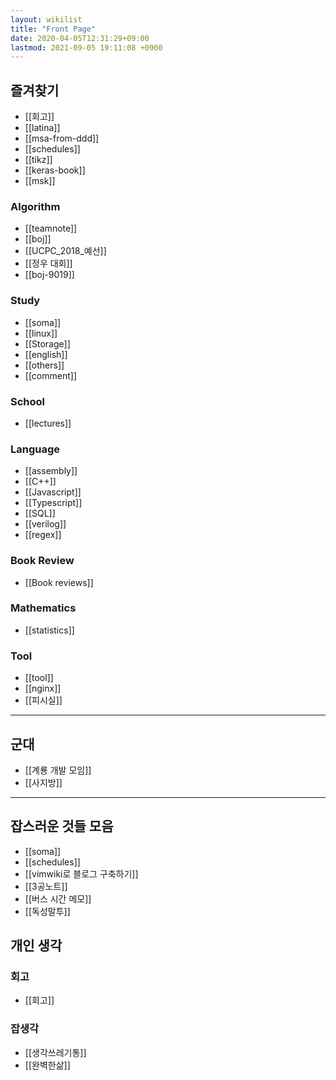 ```yaml
---
layout: wikilist
title: "Front Page"
date: 2020-04-05T12:31:29+09:00
lastmod: 2021-09-05 19:11:08 +0900
---
```

## 즐겨찾기
 * [[회고]]
 * [[latina]]
 * [[msa-from-ddd]]
 * [[schedules]]
 * [[tikz]]
 * [[keras-book]]
 * [[msk]]

### Algorithm
 * [[teamnote]]
 * [[boj]]
 * [[UCPC_2018_예선]]
 * [[정우 대회]]
 * [[boj-9019]]

### Study
 * [[soma]]
 * [[linux]]
 * [[Storage]]
 * [[english]]
 * [[others]]
 * [[comment]]

### School
 * [[lectures]]

### Language
 * [[assembly]]
 * [[C++]]
 * [[Javascript]]
 * [[Typescript]]
 * [[SQL]]
 * [[verilog]]
 * [[regex]]

### Book Review
 * [[Book reviews]]

### Mathematics
 * [[statistics]]

### Tool
 * [[tool]]
 * [[nginx]]
 * [[피시실]]

---

## 군대
 * [[계룡 개발 모임]]
 * [[사지방]]

---
## 잡스러운 것들 모음
 * [[soma]]
 * [[schedules]]
 * [[vimwiki로 블로그 구축하기]]
 * [[3공노트]]
 * [[버스 시간 메모]]
 * [[독성말투]]

## 개인 생각
### 회고
 * [[회고]]

### 잡생각
 * [[생각쓰레기통]]
 * [[완벽한삶]]
